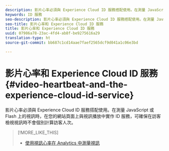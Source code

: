 ```yaml
---
description: 影片心率必須與 Experience Cloud ID 服務搭配使用。在測量 JavaScript 或 Flash 上的視訊時，在您的網站頁面上與視訊播放中實作 ID 服務，可確保在訪客檢視視訊時不會個別計算訪客人次。
keywords: ID 服務
seo-description: 影片心率必須與 Experience Cloud ID 服務搭配使用。在測量 JavaScript 或 Flash 上的視訊時，在您的網站頁面上與視訊播放中實作 ID 服務，可確保在訪客檢視視訊時不會個別計算訪客人次。
seo-title: 影片心率和 Experience Cloud ID 服務
title: 影片心率和 Experience Cloud ID 服務
uuid: 07986a78-23ac-4fd4-ab8f-be9275616a29
translation-type: ht
source-git-commit: bb687c1cd14aae7faef2565dcf9d041a1c06e3bd

---
```



# 影片心率和 Experience Cloud ID 服務 {#video-heartbeat-and-the-experience-cloud-id-service}

影片心率必須與 Experience Cloud ID 服務搭配使用。在測量 JavaScript 或 Flash 上的視訊時，在您的網站頁面上與視訊播放中實作 ID 服務，可確保在訪客檢視視訊時不會個別計算訪客人次。

>[!MORE_LIKE_THIS]
>
>* [使用視訊心率在 Analytics 中測量視訊](https://marketing.adobe.com/resources/help/zh_TW/sc/appmeasurement/hbvideo/)


